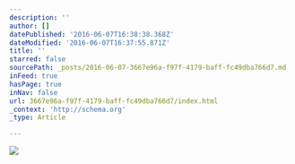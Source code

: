 ```yaml
---
description: ''
author: []
datePublished: '2016-06-07T16:38:38.368Z'
dateModified: '2016-06-07T16:37:55.871Z'
title: ''
starred: false
sourcePath: _posts/2016-06-07-3667e96a-f97f-4179-baff-fc49dba766d7.md
inFeed: true
hasPage: true
inNav: false
url: 3667e96a-f97f-4179-baff-fc49dba766d7/index.html
_context: 'http://schema.org'
_type: Article

---
```

![](https://the-grid-user-content.s3-us-west-2.amazonaws.com/31018f7a-380a-487c-baa7-36515b9c6c17.jpg)